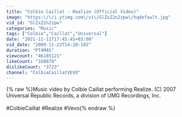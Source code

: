 ```yaml
---
title: "Colbie Caillat - Realize (Official Video)"
image: "https:\/\/i.ytimg.com\/vi\/GlZxZ2n2zpw\/hqdefault.jpg"
vid_id: "GlZxZ2n2zpw"
categories: "Music"
tags: ["Colbie","Caillat","Universal"]
date: "2021-11-11T17:45:45+03:00"
vid_date: "2009-11-22T14:20:18Z"
duration: "PT4M4S"
viewcount: "46185121"
likeCount: "160878"
dislikeCount: "3723"
channel: "ColbieCaillatVEVO"
---
```

{% raw %}Music video by Colbie Caillat performing Realize. (C) 2007 Universal Republic Records, a division of UMG Recordings, Inc.<br /><br />#ColbieCaillat #Realize #Vevo{% endraw %}
